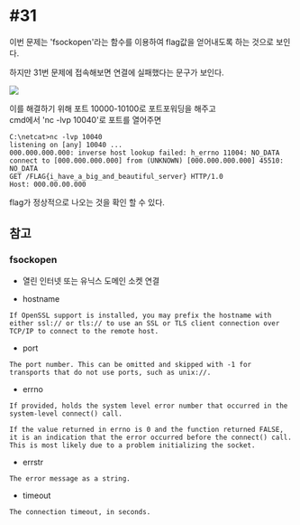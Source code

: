 #31
=

이번 문제는 'fsockopen'라는 함수를 이용하여 flag값을 얻어내도록 하는 것으로 보인다.

하지만 31번 문제에 접속해보면 연결에 실패했다는 문구가 보인다.

![](https://postfiles.pstatic.net/MjAxOTEyMDRfMTIy/MDAxNTc1NDU2NzkzMjc5.JW_s9HYW3AKhgc6Wzshuel7hTnbWgJAeI8-9UvDV6Tsg.chpPfKzD69hAySnxKpeG0dGL_ClM7NmhCHfnBjTw6yYg.JPEG.rlaeoghks823/K-027.jpg?type=w773)

이를 해결하기 위해 포트 10000-10100로 포트포워딩을 해주고  
cmd에서 'nc -lvp 10040'로 포트를 열어주면

```
C:\netcat>nc -lvp 10040
listening on [any] 10040 ...
000.000.000.000: inverse host lookup failed: h_errno 11004: NO_DATA
connect to [000.000.000.000] from (UNKNOWN) [000.000.000.000] 45510: NO_DATA
GET /FLAG{i_have_a_big_and_beautiful_server} HTTP/1.0
Host: 000.00.00.000
```
flag가 정상적으로 나오는 것을 확인 할 수 있다.

## 참고

### fsockopen 
* 열린 인터넷 또는 유닉스 도메인 소켓 연결

* hostname  
```
If OpenSSL support is installed, you may prefix the hostname with either ssl:// or tls:// to use an SSL or TLS client connection over TCP/IP to connect to the remote host.
```

* port  
```
The port number. This can be omitted and skipped with -1 for transports that do not use ports, such as unix://.
```

* errno  
```
If provided, holds the system level error number that occurred in the system-level connect() call.

If the value returned in errno is 0 and the function returned FALSE, it is an indication that the error occurred before the connect() call. This is most likely due to a problem initializing the socket.
```
* errstr  
```
The error message as a string.
```
* timeout  
```
The connection timeout, in seconds.
```
